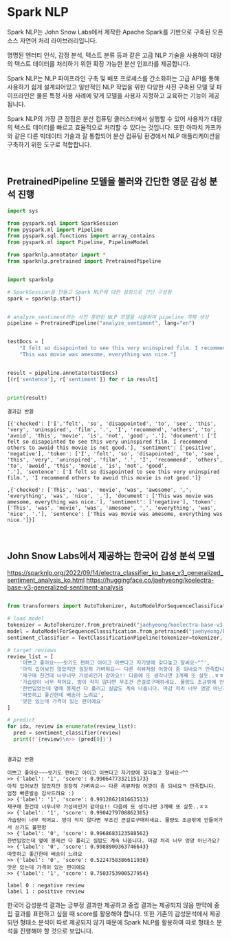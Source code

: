 # Spark NLP
Spark NLP는 John Snow Labs에서 제작한 Apache Spark를 기반으로 구축된 오픈 소스 자연어 처리 라이브러리입니다.

명명된 엔터티 인식, 감정 분석, 텍스트 분류 등과 같은 고급 NLP 기술을 사용하여 대량의 텍스트 데이터를 처리하기 위한 확장 가능한 분산 인프라를 제공합니다.

Spark NLP는 NLP 파이프라인 구축 및 배포 프로세스를 간소화하는 고급 API를 통해 사용하기 쉽게 설계되어있고 일반적인 NLP 작업을 위한 다양한 사전 구축된 모델 및 파이프라인은 물론 특정 사용 사례에 맞게 모델을 사용자 지정하고 교육하는 기능이 제공됩니다.

Spark NLP의 가장 큰 장점은 분산 컴퓨팅 클러스터에서 실행할 수 있어 사용자가 대량의 텍스트 데이터를 빠르고 효율적으로 처리할 수 있다는 것입니다. 또한 아파치 카프카와 같은 다른 빅데이터 기술과 잘 통합되어 분산 컴퓨팅 환경에서 NLP 애플리케이션을 구축하기 위한 도구로 적합합니다.


<br>


## PretrainedPipeline 모델을 불러와 간단한 영문 감성 분석 진행

```python
import sys

from pyspark.sql import SparkSession
from pyspark.ml import Pipeline
from pyspark.sql.functions import array_contains
from pyspark.ml import Pipeline, PipelineModel

from sparknlp.annotator import *
from sparknlp.pretrained import PretrainedPipeline


import sparknlp

# SparkSession을 만들고 Spark NLP에 대한 설정으로 간단 구성함
spark = sparknlp.start()


# analyze_sentiment라는 사전 훈련된 NLP 모델을 사용하여 pipeline 객체 생성
pipeline = PretrainedPipeline("analyze_sentiment", lang="en")


testDocs = [
    "I felt so disapointed to see this very uninspired film. I recommend others to awoid this movie is not good.",
    "This was movie was amesome, everything was nice."]


result = pipeline.annotate(testDocs)
[(r['sentence'], r['sentiment']) for r in result]


print(result)

```

```
결과값 반환

[{'checked': ['I','felt', 'so', 'disappointed', 'to', 'see', 'this', 'very', 'uninspired', 'film', '.', 'I', 'recommend', 'others', 'to', 'avoid', 'this', 'movie', 'is', 'not', 'good', '.'], 'document': ['I felt so disapointed to see this very uninspired film. I recommend others to awoid this movie is not good.'], 'sentiment': ['positive', 'negative'], 'token': ['I', 'felt', 'so', 'disapointed', 'to', 'see', 'this', 'very', 'uninspired', 'film', '.', 'I', 'recommend', 'others', 'to', 'awoid', 'this', 'movie', 'is', 'not', 'good',
'.'], 'sentence': ['I felt so disapointed to see this very uninspired film.', 'I recommend others to awoid this movie is not good.']}

,{'checked': ['This', 'was', 'movie', 'was', 'awesome', ',', 'everything', 'was', 'nice', '.'], 'document': ['This was movie was amesome, everything was nice.'], 'sentiment': ['negative'], 'token': ['This', 'was', 'movie', 'was', 'amesome', ',', 'everything', 'was', 'nice', '.'], 'sentence': ['This was movie was amesome, everything was nice.']}]

```

<br>


## John Snow Labs에서 제공하는 한국어 감성 분석 모델
https://sparknlp.org/2022/09/14/electra_classifier_ko_base_v3_generalized_sentiment_analysis_ko.html
https://huggingface.co/jaehyeong/koelectra-base-v3-generalized-sentiment-analysis


```python

from transformers import AutoTokenizer, AutoModelForSequenceClassification, TextClassificationPipeline

# load model
tokenizer = AutoTokenizer.from_pretrained("jaehyeong/koelectra-base-v3-generalized-sentiment-analysis")
model = AutoModelForSequenceClassification.from_pretrained("jaehyeong/koelectra-base-v3-generalized-sentiment-analysis")
sentiment_classifier = TextClassificationPipeline(tokenizer=tokenizer, model=model)

# target reviews
review_list = [
    '이쁘고 좋아요~~~씻기도 편하고 아이고 이쁘다고 자기방에 갖다놓고 잘써요~^^',
    '아직 입어보진 않았지만 굉장히 가벼워요~~ 다른 리뷰처럼 어깡이 좀 되네요ㅋ 만족합니다. 엄청 빠른발송 감사드려요 :)',
    '재구매 한건데 너무너무 가성비인거 같아요!! 다음에 또 생각나면 3개째 또 살듯..ㅎㅎ',
    '가습량이 너무 적어요. 방이 작지 않다면 무조건 큰걸로구매하세요. 물량도 조금밖에 안들어가서 쓰기도 불편함',
    '한번입었는데 옆에 봉제선 다 풀리고 실밥도 계속 나옵니다. 마감 처리 너무 엉망 아닌가요?',
    '따뜻하고 좋긴한데 배송이 느려요',
    '맛은 있는데 가격이 있는 편이에요'
]

# predict
for idx, review in enumerate(review_list):
  pred = sentiment_classifier(review)
  print(f'{review}\n>> {pred[0]}')
  
```

```
결과값 반환

이쁘고 좋아요~~~씻기도 편하고 아이고 이쁘다고 자기방에 갖다놓고 잘써요~^^
>> {'label': '1', 'score': 0.9906477332115173}
아직 입어보진 않았지만 굉장히 가벼워요~~ 다른 리뷰처럼 어깡이 좀 되네요ㅋ 만족합니다. 엄청 빠른발송 감사드려요 :)
>> {'label': '1', 'score': 0.9912862181663513}
재구매 한건데 너무너무 가성비인거 같아요!! 다음에 또 생각나면 3개째 또 살듯..ㅎㅎ
>> {'label': '1', 'score': 0.9904279708862305}
가습량이 너무 적어요. 방이 작지 않다면 무조건 큰걸로구매하세요. 물량도 조금밖에 안들어가서 쓰기도 불편함
>> {'label': '0', 'score': 0.9968683123588562}
한번입었는데 옆에 봉제선 다 풀리고 실밥도 계속 나옵니다. 마감 처리 너무 엉망 아닌가요?
>> {'label': '0', 'score': 0.9988909363746643}
따뜻하고 좋긴한데 배송이 느려요
>> {'label': '0', 'score': 0.5224758386611938}
맛은 있는데 가격이 있는 편이에요
>> {'label': '1', 'score': 0.7503753900527954}

label 0 : negative review
label 1 : positive review

```

한국어 감성분석 결과는 긍부정 결과만 제공하고 중립 결과는 제공되지 않음 만약에 중립 결과를 표현하고 싶을 때 score를 활용해야 합니다.
또한 기존의 감성분석에서 제공되던 형태소 분석이 따로 제공되지 않기 때문에 Spark NLP를 활용하여 따로 형태소 분석을 진행해야 할 것으로 보입니다.

